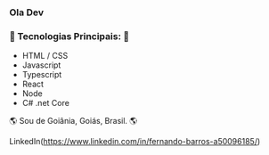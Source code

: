 ### Ola Dev

### 🚀 Tecnologias Principais: 🚀

- HTML / CSS
- Javascript
- Typescript
- React
- Node
- C# .net Core

🌎 Sou de Goiânia, Goiás, Brasil. 🌎

LinkedIn(https://www.linkedin.com/in/fernando-barros-a50096185/)

<!--
**TheHumphrey/thehumphrey** is a ✨ _special_ ✨ repository because its `README.md` (this file) appears on your GitHub profile.

Here are some ideas to get you started:

- 🔭 I’m currently working on ...
- 🌱 I’m currently learning ...
- 👯 I’m looking to collaborate on ...
- 🤔 I’m looking for help with ...
- 💬 Ask me about ...
- 📫 How to reach me: ...
- 😄 Pronouns: ...
- ⚡ Fun fact: ...
-->
